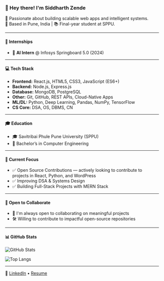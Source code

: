 ### 👋 Hey there! I'm Siddharth Zende

🚀 Passionate about building scalable web apps and intelligent systems.  
📍 Based in Pune, India | 📚 Final-year student at SPPU.

---

#### 💼 Internships
- 🧠 **AI Intern** @ Infosys Springboard 5.0 (2024)


---

#### 💻 Tech Stack
- **Frontend:** React.js, HTML5, CSS3, JavaScript (ES6+)
- **Backend:** Node.js, Express.js
- **Database:** MongoDB, PostgreSQL
- **Other:** Git, GitHub, REST APIs, Cloud-Native Apps
- **ML/DL:** Python, Deep Learning, Pandas, NumPy, TensorFlow
- **CS Core:** DSA, OS, DBMS, CN

---

#### 🎓 Education
- 🎓 Savitribai Phule Pune University (SPPU)  
- 🏫 Bachelor’s in Computer Engineering

---

#### 📌 Current Focus
- ✅ Open Source Contributions — actively looking to contribute to projects in React, Python, and WordPress
- ✅ Improving DSA & Systems Design
- ✅ Building Full-Stack Projects with MERN Stack

---

#### 🌱 Open to Collaborate
- 🤝 I'm always open to collaborating on meaningful projects
- 🛠️ Willing to contribute to impactful open-source repositories

---

#### 📊 GitHub Stats

![GitHub Stats](https://github-readme-stats.vercel.app/api?username=Siddharthz03&show_icons=true&theme=radical)

![Top Langs](https://github-readme-stats.vercel.app/api/top-langs/?username=Siddharthz03&layout=compact&theme=radical)

---

🔗 [LinkedIn](https://www.linkedin.com/in/siddharth-zende-8230a8259/) • [Resume](https://drive.google.com/file/d/1FZCC0-NH9XtrvlHWtlt0niUKwbHYZtni/view?usp=sharing)
